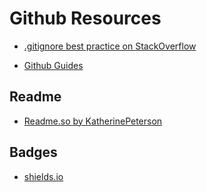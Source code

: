 # Github Resources

- [.gitignore best practice on StackOverflow](https://stackoverflow.com/questions/10274424/best-practice-for-using-multiple-gitignore-files)

- [Github Guides](https://guides.github.com/)

## Readme

- [Readme.so by KatherinePeterson](https://www.readme.so)

## Badges

- [shields.io](https://shields.io)

